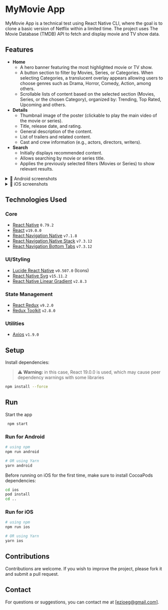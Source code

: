 # MyMovie App
MyMovie App is a technical test using React Native CLI, where the goal is to clone a basic version of Netflix within a limited time. The project uses The Movie Database (TMDB) API to fetch and display movie and TV show data.

## Features

- **Home**
  - A hero banner featuring the most highlighted movie or TV show.
  - A button section to filter by Movies, Series, or Categories. When selecting Categories, a translucent overlay appears allowing users to choose genres such as Drama, Horror, Comedy, Action, among others.
  - Scrollable lists of content based on the selected section (Movies, Series, or the chosen Category), organized by: Trending, Top Rated, Upcoming and others.
- **Details**
  - Thumbnail image of the poster (clickable to play the main video of the movie or series).
  - Title, release date, and rating.
  - General description of the content.
  - List of trailers and related content.
  - Cast and crew information (e.g., actors, directors, writers).
- **Search**
  - Initially displays recommended content.
  - Allows searching by movie or series title.
  - Applies the previously selected filters (Movies or Series) to show relevant results.
 
<details>
  <summary>📱 Android screenshots</summary>
  <p>
    <img src="https://github.com/user-attachments/assets/05466b3e-1e0f-4973-a75b-c08e46e23a85" alt="Android Screenshot 1" width="400"/>
    <img src="https://github.com/user-attachments/assets/7b25326c-349e-42e4-8bd3-8f946354ecfa" alt="Android Screenshot 2" width="400"/>
  </p>
  <p>
    <img src="https://github.com/user-attachments/assets/e03af8a6-a5b7-49e2-b290-7e94bcc130c5" alt="Android Screenshot 3" width="400"/>
    <img src="https://github.com/user-attachments/assets/fda73a60-18b7-4a76-af00-4ca0430a98db" alt="Android Screenshot 4" width="400"/>
  </p>
  <p>
    <img src="https://github.com/user-attachments/assets/0f2dc4b4-4106-40fc-acbd-8ec0c2b8952b" alt="Android Screenshot 5" width="400"/>
  </p>
</details>

<details>
  <summary>📱 iOS screenshots</summary>
  <p>
    <img src="https://github.com/user-attachments/assets/9c2f536a-463c-46c0-9289-a2af504ec881" alt="iOS Screenshot 1" width="400"/>
    <img src="https://github.com/user-attachments/assets/8d81ce98-8bff-4dfe-92ca-eec71279dee2" alt="iOS Screenshot 2" width="400"/>
  </p>
  <p>
    <img src="https://github.com/user-attachments/assets/1d048793-c026-4789-bda5-a82007b3965f" alt="iOS Screenshot 3" width="400"/>
    <img src="https://github.com/user-attachments/assets/a8c8cf8f-63a2-477f-a408-cd18ce9bbad3" alt="iOS Screenshot 4" width="400"/>
  </p>
   <p>
    <img src="https://github.com/user-attachments/assets/a5b22225-cef0-4bf5-959c-feb2a802eb01" alt="iOS Screenshot 3" width="400"/>
    <img src="https://github.com/user-attachments/assets/de71289c-c9ff-45ce-af48-d2cbd77a4370" alt="iOS Screenshot 4" width="400"/>
  </p>
</details>


## Technologies Used
### Core
- [React Native](https://reactnative.dev/) `0.79.2`
- [React](https://reactjs.org/) `v19.0.0`
- [React Navigation Native](https://reactnavigation.org/docs/getting-started) `v7.1.8`
- [React Navigation Native Stack](https://reactnavigation.org/docs/native-stack-navigator) `v7.3.12`
- [React Navigation Bottom Tabs](https://reactnavigation.org/docs/bottom-tab-navigator) `v7.3.12`

### UI/Styling
- [Lucide React Native](https://github.com/lucide-icons/lucide-react-native) `v0.507.0` (Icons)
- [React Native Svg](https://github.com/react-native-svg/react-native-svg) `v15.11.2`
- [React Native Linear Gradient](https://github.com/react-native-linear-gradient/react-native-linear-gradient) `v2.8.3`

### State Management
- [React Redux](https://react-redux.js.org/) `v9.2.0`
- [Redux Toolkit](https://redux-toolkit.js.org/) `v2.8.0`

### Utilities
- [Axios](https://axios-http.com/) `v1.9.0`

## Setup
Install dependencies:
> ⚠️ **Warning:** in this case, React 19.0.0 is used, which may cause peer dependency warnings with some libraries
```bash
npm install --force
   ```
   
## Run
Start the app

   ```bash
    npm start
   ```

### Run for Android
```bash
# using npm
npm run android

# OR using Yarn
yarn android
```

Before running on iOS for the first time, make sure to install CocoaPods dependencies:
```bash
cd ios
pod install
cd ..
```

### Run for iOS
```bash
# using npm
npm run ios

# OR using Yarn
yarn ios
```
   
## Contributions
Contributions are welcome. If you wish to improve the project, please fork it and submit a pull request.

## Contact
For questions or suggestions, you can contact me at [ezioeg@gmail.com].

